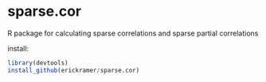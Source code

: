 sparse.cor
==========

R package for calculating sparse correlations and sparse partial correlations

install:
``` R
library(devtools)
install_github(erickramer/sparse.cor)
```

